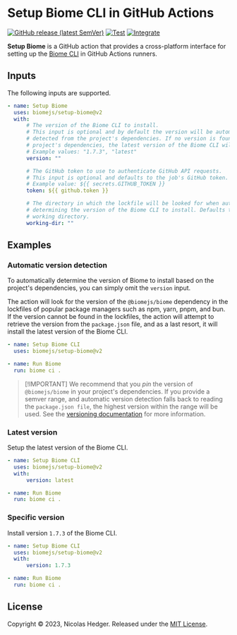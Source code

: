 # Setup Biome CLI in GitHub Actions

[![GitHub release (latest SemVer)](https://img.shields.io/github/v/release/biomejs/setup-biome?label=latest&logo=github)](https://github.com/marketplace/actions/setup-biome)
[![Test](https://github.com/biomejs/setup-biome/actions/workflows/test.yaml/badge.svg)](https://github.com/biomejs/setup-biome/actions/workflows/test.yaml)
[![Integrate](https://github.com/biomejs/setup-biome/actions/workflows/integrate.yaml/badge.svg)](https://github.com/biomejs/setup-biome/actions/workflows/integrate.yaml)

**Setup Biome** is a GitHub action that provides a cross-platform interface for
setting up the [Biome CLI](https://biomejs.dev) in GitHub Actions runners.

## Inputs

The following inputs are supported.

```yaml
- name: Setup Biome
  uses: biomejs/setup-biome@v2
  with:
      # The version of the Biome CLI to install.
      # This input is optional and by default the version will be automatically
      # detected from the project's dependencies. If no version is found in the
      # project's dependencies, the latest version of the Biome CLI will be installed.
      # Example values: "1.7.3", "latest"
      version: ""

      # The GitHub token to use to authenticate GitHub API requests.
      # This input is optional and defaults to the job's GitHub token.
      # Example value: ${{ secrets.GITHUB_TOKEN }}
      token: ${{ github.token }}

      # The directory in which the lockfile will be looked for when automatically
      # determining the version of the Biome CLI to install. Defaults to the current
      # working directory.
      working-dir: ""
```

## Examples

### Automatic version detection

To automatically determine the version of Biome to install based on the
project's dependencies, you can simply omit the `version` input.

The action will look for the version of the `@biomejs/biome` dependency in the
lockfiles of popular package managers such as npm, yarn, pnpm, and bun. If the
version cannot be found in the lockfiles, the action will attempt to retrieve
the version from the `package.json` file, and as a last resort, it will install
the latest version of the Biome CLI.

```yaml
- name: Setup Biome CLI
  uses: biomejs/setup-biome@v2

- name: Run Biome
  run: biome ci .
```

> [!IMPORTANT] We recommend that you _pin_ the version of `@biomejs/biome` in
> your project's dependencies. If you provide a semver range, and automatic
> version detection falls back to reading the `package.json file`, the highest
> version within the range will be used. See the
> [versioning documentation](https://biomejs.dev/internals/versioning/) for more
> information.

### Latest version

Setup the latest version of the Biome CLI.

```yaml
- name: Setup Biome CLI
  uses: biomejs/setup-biome@v2
  with:
      version: latest

- name: Run Biome
  run: biome ci .
```

### Specific version

Install version `1.7.3` of the Biome CLI.

```yaml
- name: Setup Biome CLI
  uses: biomejs/setup-biome@v2
  with:
      version: 1.7.3

- name: Run Biome
  run: biome ci .
```

## License

Copyright © 2023, Nicolas Hedger. Released under the [MIT License](LICENSE.md).
